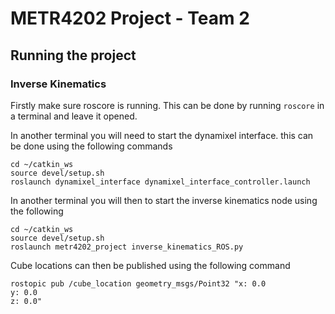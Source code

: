 ﻿# METR4202 Project - Team 2

## Running the project

### Inverse Kinematics

Firstly make sure roscore is running. This can be done by running `roscore` in 
a terminal and leave it opened.

In another terminal you will need to start the dynamixel interface. this can be 
done using the following commands

```shell
cd ~/catkin_ws
source devel/setup.sh
roslaunch dynamixel_interface dynamixel_interface_controller.launch
```

In another terminal you will then to start the inverse kinematics node using 
the following

```shell
cd ~/catkin_ws
source devel/setup.sh
roslaunch metr4202_project inverse_kinematics_ROS.py
```

Cube locations can then be published using the following command
```shell
rostopic pub /cube_location geometry_msgs/Point32 "x: 0.0
y: 0.0
z: 0.0" 
```
